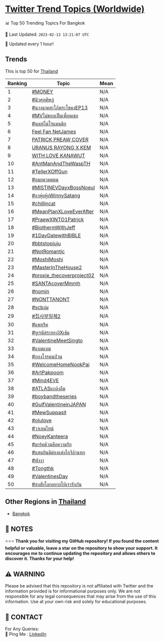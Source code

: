 [Twitter Trend Topics (Worldwide)](https://github.com/ErcinDedeoglu/Twitter-Trend-Topics)
==========


📊 Top 50 Trending Topics For Bangkok

📆 Last Updated: `2023-02-13 13:21:07 UTC`

🔧 Updated every 1 hour!


## Trends

This is top 50 for [Thailand](</Thailand>)

| Ranking | Topic | Mean |
| ------- | ------------ | ------------ |
| 1 | [#MONEY](http://twitter.com/search?q=%23MONEY) | N/A |
| 2 | [#มิวศุภศิษฏ์](http://twitter.com/search?q=%23%e0%b8%a1%e0%b8%b4%e0%b8%a7%e0%b8%a8%e0%b8%b8%e0%b8%a0%e0%b8%a8%e0%b8%b4%e0%b8%a9%e0%b8%8f%e0%b9%8c) | N/A |
| 3 | [#นางนาคสะใภ้พระโขนงEP13](http://twitter.com/search?q=%23%e0%b8%99%e0%b8%b2%e0%b8%87%e0%b8%99%e0%b8%b2%e0%b8%84%e0%b8%aa%e0%b8%b0%e0%b9%83%e0%b8%a0%e0%b9%89%e0%b8%9e%e0%b8%a3%e0%b8%b0%e0%b9%82%e0%b8%82%e0%b8%99%e0%b8%87EP13) | N/A |
| 4 | [#MVไม่ชอบเป็นเพื่อนเธอ](http://twitter.com/search?q=%23MV%e0%b9%84%e0%b8%a1%e0%b9%88%e0%b8%8a%e0%b8%ad%e0%b8%9a%e0%b9%80%e0%b8%9b%e0%b9%87%e0%b8%99%e0%b9%80%e0%b8%9e%e0%b8%b7%e0%b9%88%e0%b8%ad%e0%b8%99%e0%b9%80%e0%b8%98%e0%b8%ad) | N/A |
| 5 | [#นนท์ไม่โรแมนติก](http://twitter.com/search?q=%23%e0%b8%99%e0%b8%99%e0%b8%97%e0%b9%8c%e0%b9%84%e0%b8%a1%e0%b9%88%e0%b9%82%e0%b8%a3%e0%b9%81%e0%b8%a1%e0%b8%99%e0%b8%95%e0%b8%b4%e0%b8%81) | N/A |
| 6 | [Feel Fan NetJames](http://twitter.com/search?q=Feel+Fan+NetJames) | N/A |
| 7 | [PATRICK PREAW COVER](http://twitter.com/search?q=PATRICK+PREAW+COVER) | N/A |
| 8 | [URANUS RAYONG X KEM](http://twitter.com/search?q=URANUS+RAYONG+X+KEM) | N/A |
| 9 | [WITH LOVE KANAWUT](http://twitter.com/search?q=WITH+LOVE+KANAWUT) | N/A |
| 10 | [#AntManAndTheWaspTH](http://twitter.com/search?q=%23AntManAndTheWaspTH) | N/A |
| 11 | [#TellerXOffGun](http://twitter.com/search?q=%23TellerXOffGun) | N/A |
| 12 | [#อมอดวคตมน](http://twitter.com/search?q=%23%e0%b8%ad%e0%b8%a1%e0%b8%ad%e0%b8%94%e0%b8%a7%e0%b8%84%e0%b8%95%e0%b8%a1%e0%b8%99) | N/A |
| 13 | [#MISTINEVDayxBossNoeul](http://twitter.com/search?q=%23MISTINEVDayxBossNoeul) | N/A |
| 14 | [#อาตุ่ยคุ้ยWinnySatang](http://twitter.com/search?q=%23%e0%b8%ad%e0%b8%b2%e0%b8%95%e0%b8%b8%e0%b9%88%e0%b8%a2%e0%b8%84%e0%b8%b8%e0%b9%89%e0%b8%a2WinnySatang) | N/A |
| 15 | [#chillincat](http://twitter.com/search?q=%23chillincat) | N/A |
| 16 | [#MeanPlanXLoveEverAfter](http://twitter.com/search?q=%23MeanPlanXLoveEverAfter) | N/A |
| 17 | [#PraewXINTO1Patrick](http://twitter.com/search?q=%23PraewXINTO1Patrick) | N/A |
| 18 | [#BiothermWithJeff](http://twitter.com/search?q=%23BiothermWithJeff) | N/A |
| 19 | [#1DayDatewithBIBLE](http://twitter.com/search?q=%231DayDatewithBIBLE) | N/A |
| 20 | [#bbtstopjuju](http://twitter.com/search?q=%23bbtstopjuju) | N/A |
| 21 | [#NotRomantic](http://twitter.com/search?q=%23NotRomantic) | N/A |
| 22 | [#MoshiMoshi](http://twitter.com/search?q=%23MoshiMoshi) | N/A |
| 23 | [#MasterInTheHouse2](http://twitter.com/search?q=%23MasterInTheHouse2) | N/A |
| 24 | [#proxie_thecoverproject02](http://twitter.com/search?q=%23proxie_thecoverproject02) | N/A |
| 25 | [#SANTAcoverMmmh](http://twitter.com/search?q=%23SANTAcoverMmmh) | N/A |
| 26 | [#nomin](http://twitter.com/search?q=%23nomin) | N/A |
| 27 | [#NONTTANONT](http://twitter.com/search?q=%23NONTTANONT) | N/A |
| 28 | [#scbล่ม](http://twitter.com/search?q=%23scb%e0%b8%a5%e0%b9%88%e0%b8%a1) | N/A |
| 29 | [#집사부일체2](http://twitter.com/search?q=%23%ec%a7%91%ec%82%ac%eb%b6%80%ec%9d%bc%ec%b2%b42) | N/A |
| 30 | [#แพทริค](http://twitter.com/search?q=%23%e0%b9%81%e0%b8%9e%e0%b8%97%e0%b8%a3%e0%b8%b4%e0%b8%84) | N/A |
| 31 | [#ยูเรนัสระยองงิXเข้ม](http://twitter.com/search?q=%23%e0%b8%a2%e0%b8%b9%e0%b9%80%e0%b8%a3%e0%b8%99%e0%b8%b1%e0%b8%aa%e0%b8%a3%e0%b8%b0%e0%b8%a2%e0%b8%ad%e0%b8%87%e0%b8%87%e0%b8%b4X%e0%b9%80%e0%b8%82%e0%b9%89%e0%b8%a1) | N/A |
| 32 | [#ValentineMeetSingto](http://twitter.com/search?q=%23ValentineMeetSingto) | N/A |
| 33 | [#แบมแบม](http://twitter.com/search?q=%23%e0%b9%81%e0%b8%9a%e0%b8%a1%e0%b9%81%e0%b8%9a%e0%b8%a1) | N/A |
| 34 | [#กองโจรคนป่วน](http://twitter.com/search?q=%23%e0%b8%81%e0%b8%ad%e0%b8%87%e0%b9%82%e0%b8%88%e0%b8%a3%e0%b8%84%e0%b8%99%e0%b8%9b%e0%b9%88%e0%b8%a7%e0%b8%99) | N/A |
| 35 | [#WelcomeHomeNookPai](http://twitter.com/search?q=%23WelcomeHomeNookPai) | N/A |
| 36 | [#ArtPakpoom](http://twitter.com/search?q=%23ArtPakpoom) | N/A |
| 37 | [#Mind4EVE](http://twitter.com/search?q=%23Mind4EVE) | N/A |
| 38 | [#ATLASแกล้งลืม](http://twitter.com/search?q=%23ATLAS%e0%b9%81%e0%b8%81%e0%b8%a5%e0%b9%89%e0%b8%87%e0%b8%a5%e0%b8%b7%e0%b8%a1) | N/A |
| 39 | [#boybandtheseries](http://twitter.com/search?q=%23boybandtheseries) | N/A |
| 40 | [#GulfValentineinJAPAN](http://twitter.com/search?q=%23GulfValentineinJAPAN) | N/A |
| 41 | [#MewSuppasit](http://twitter.com/search?q=%23MewSuppasit) | N/A |
| 42 | [#olulove](http://twitter.com/search?q=%23olulove) | N/A |
| 43 | [#วาเลนไทน์](http://twitter.com/search?q=%23%e0%b8%a7%e0%b8%b2%e0%b9%80%e0%b8%a5%e0%b8%99%e0%b9%84%e0%b8%97%e0%b8%99%e0%b9%8c) | N/A |
| 44 | [#NoeyKanteera](http://twitter.com/search?q=%23NoeyKanteera) | N/A |
| 45 | [#มาร์คต้วนคือความรัก](http://twitter.com/search?q=%23%e0%b8%a1%e0%b8%b2%e0%b8%a3%e0%b9%8c%e0%b8%84%e0%b8%95%e0%b9%89%e0%b8%a7%e0%b8%99%e0%b8%84%e0%b8%b7%e0%b8%ad%e0%b8%84%e0%b8%a7%e0%b8%b2%e0%b8%a1%e0%b8%a3%e0%b8%b1%e0%b8%81) | N/A |
| 46 | [#แสนยินดีต๋องแต๋งไอจีล้านหก](http://twitter.com/search?q=%23%e0%b9%81%e0%b8%aa%e0%b8%99%e0%b8%a2%e0%b8%b4%e0%b8%99%e0%b8%94%e0%b8%b5%e0%b8%95%e0%b9%8b%e0%b8%ad%e0%b8%87%e0%b9%81%e0%b8%95%e0%b9%8b%e0%b8%87%e0%b9%84%e0%b8%ad%e0%b8%88%e0%b8%b5%e0%b8%a5%e0%b9%89%e0%b8%b2%e0%b8%99%e0%b8%ab%e0%b8%81) | N/A |
| 47 | [#พังงา](http://twitter.com/search?q=%23%e0%b8%9e%e0%b8%b1%e0%b8%87%e0%b8%87%e0%b8%b2) | N/A |
| 48 | [#Tongthk](http://twitter.com/search?q=%23Tongthk) | N/A |
| 49 | [#ValentinesDay](http://twitter.com/search?q=%23ValentinesDay) | N/A |
| 50 | [#สงสัยโลกอยากให้เรารักกัน](http://twitter.com/search?q=%23%e0%b8%aa%e0%b8%87%e0%b8%aa%e0%b8%b1%e0%b8%a2%e0%b9%82%e0%b8%a5%e0%b8%81%e0%b8%ad%e0%b8%a2%e0%b8%b2%e0%b8%81%e0%b9%83%e0%b8%ab%e0%b9%89%e0%b9%80%e0%b8%a3%e0%b8%b2%e0%b8%a3%e0%b8%b1%e0%b8%81%e0%b8%81%e0%b8%b1%e0%b8%99) | N/A |



## Other Regions in [Thailand](</Thailand>)

* [Bangkok](</Thailand/Bangkok.md>)



## 📝 NOTES

⭐⭐⭐ **Thank you for visiting my GitHub repository! If you found the content helpful or valuable, leave a star on the repository to show your support. It encourages me to continue updating the repository and allows others to discover it. Thanks for your help!**


## ⚠️ WARNING

Please be advised that this repository is not affiliated with Twitter and the information provided is for informational purposes only. We are not responsible for any legal consequences that may arise from the use of this information. Use at your own risk and solely for educational purposes.


## 📨 CONTACT

 For Any Queries:  
            🏓 Ping Me : [LinkedIn](https://www.linkedin.com/in/ercindedeoglu/)
